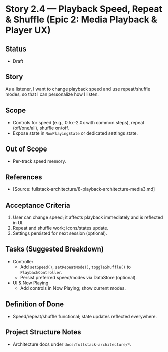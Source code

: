 # Story 2.4 — Playback Speed, Repeat & Shuffle (Epic 2: Media Playback & Player UX)

## Status
- Draft

## Story
As a listener,
I want to change playback speed and use repeat/shuffle modes,
so that I can personalize how I listen.

## Scope
- Controls for speed (e.g., 0.5x–2.0x with common steps), repeat (off/one/all), shuffle on/off.
- Expose state in `NowPlayingState` or dedicated settings state.

## Out of Scope
- Per-track speed memory.

## References
- [Source: fullstack-architecture/8-playback-architecture-media3.md]

## Acceptance Criteria
1) User can change speed; it affects playback immediately and is reflected in UI.
2) Repeat and shuffle work; icons/states update.
3) Settings persisted for next session (optional).

## Tasks (Suggested Breakdown)
- Controller
  - Add `setSpeed()`, `setRepeatMode()`, `toggleShuffle()` to `PlaybackController`.
  - Persist preferred speed/modes via DataStore (optional).
- UI & Now Playing
  - Add controls in Now Playing; show current modes.

## Definition of Done
- Speed/repeat/shuffle functional; state updates reflected everywhere.

## Project Structure Notes
- Architecture docs under `docs/fullstack-architecture/*`.
